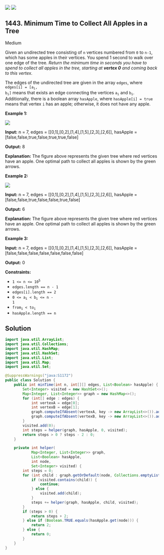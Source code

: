 [![](https://img.shields.io/github/stars/javadev/LeetCode-in-Java?label=Stars&style=flat-square)](https://github.com/javadev/LeetCode-in-Java)
[![](https://img.shields.io/github/forks/javadev/LeetCode-in-Java?label=Fork%20me%20on%20GitHub%20&style=flat-square)](https://github.com/javadev/LeetCode-in-Java/fork)

## 1443\. Minimum Time to Collect All Apples in a Tree

Medium

Given an undirected tree consisting of `n` vertices numbered from `0` to `n-1`, which has some apples in their vertices. You spend 1 second to walk over one edge of the tree. _Return the minimum time in seconds you have to spend to collect all apples in the tree, starting at **vertex 0** and coming back to this vertex._

The edges of the undirected tree are given in the array `edges`, where <code>edges[i] = [a<sub>i</sub>, b<sub>i</sub>]</code> means that exists an edge connecting the vertices <code>a<sub>i</sub></code> and <code>b<sub>i</sub></code>. Additionally, there is a boolean array `hasApple`, where `hasApple[i] = true` means that vertex `i` has an apple; otherwise, it does not have any apple.

**Example 1:**

![](https://assets.leetcode.com/uploads/2020/04/23/min_time_collect_apple_1.png)

**Input:** n = 7, edges = \[\[0,1],[0,2],[1,4],[1,5],[2,3],[2,6]], hasApple = [false,false,true,false,true,true,false]

**Output:** 8

**Explanation:** The figure above represents the given tree where red vertices have an apple. One optimal path to collect all apples is shown by the green arrows.

**Example 2:**

![](https://assets.leetcode.com/uploads/2020/04/23/min_time_collect_apple_2.png)

**Input:** n = 7, edges = \[\[0,1],[0,2],[1,4],[1,5],[2,3],[2,6]], hasApple = [false,false,true,false,false,true,false]

**Output:** 6

**Explanation:** The figure above represents the given tree where red vertices have an apple. One optimal path to collect all apples is shown by the green arrows.

**Example 3:**

**Input:** n = 7, edges = \[\[0,1],[0,2],[1,4],[1,5],[2,3],[2,6]], hasApple = [false,false,false,false,false,false,false]

**Output:** 0

**Constraints:**

*   <code>1 <= n <= 10<sup>5</sup></code>
*   `edges.length == n - 1`
*   `edges[i].length == 2`
*   <code>0 <= a<sub>i</sub> < b<sub>i</sub> <= n - 1</code>
*   <code>from<sub>i</sub> < to<sub>i</sub></code>
*   `hasApple.length == n`

## Solution

```java
import java.util.ArrayList;
import java.util.Collections;
import java.util.HashMap;
import java.util.HashSet;
import java.util.List;
import java.util.Map;
import java.util.Set;

@SuppressWarnings("java:S1172")
public class Solution {
    public int minTime(int n, int[][] edges, List<Boolean> hasApple) {
        Set<Integer> visited = new HashSet<>();
        Map<Integer, List<Integer>> graph = new HashMap<>();
        for (int[] edge : edges) {
            int vertexA = edge[0];
            int vertexB = edge[1];
            graph.computeIfAbsent(vertexA, key -> new ArrayList<>()).add(vertexB);
            graph.computeIfAbsent(vertexB, key -> new ArrayList<>()).add(vertexA);
        }
        visited.add(0);
        int steps = helper(graph, hasApple, 0, visited);
        return steps > 0 ? steps - 2 : 0;
    }

    private int helper(
            Map<Integer, List<Integer>> graph,
            List<Boolean> hasApple,
            int node,
            Set<Integer> visited) {
        int steps = 0;
        for (int child : graph.getOrDefault(node, Collections.emptyList())) {
            if (visited.contains(child)) {
                continue;
            } else {
                visited.add(child);
            }
            steps += helper(graph, hasApple, child, visited);
        }
        if (steps > 0) {
            return steps + 2;
        } else if (Boolean.TRUE.equals(hasApple.get(node))) {
            return 2;
        } else {
            return 0;
        }
    }
}
```